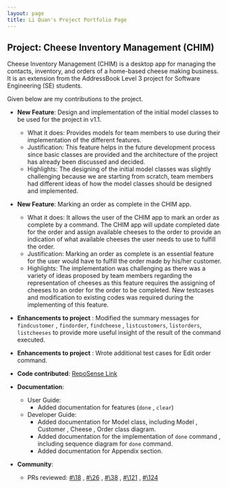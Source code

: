 ```yaml
---
layout: page
title: Li Quan's Project Portfolio Page
---
```


## Project: Cheese Inventory Management (CHIM)

Cheese Inventory Management (CHIM) is a desktop app for managing the contacts, inventory, and orders of a home-based
cheese making business. It is an extension from the AddressBook Level 3 project for Software Engineering (SE) students.

Given below are my contributions to the project.

* **New Feature**: Design and implementation of the initial model classes to be used for the project in v1.1.
    * What it does: Provides models for team members to use during their implementation of the different features.
    * Justification: This feature helps in the future development process since basic classes are provided and
      the architecture of the project has already been discussed and decided.
    * Highlights: The designing of the initial model classes was slightly challenging because we are starting from scratch,
      team members had different ideas of how the model classes should be designed and implemented.

* **New Feature**: Marking an order as complete in the CHIM app.
    * What it does: It allows the user of the CHIM app to mark an order as complete by a command.
      The CHIM app will update completed date for the order and assign available cheeses to the order
      to provide an indication of what available cheeses the user needs to use to fulfill the order.
    * Justification: Marking an order as complete is an essential feature for the user would have to fulfill
      the order made by his/her customer.
    * Highlights: The implementation was challenging as there was a variety of ideas proposed by team members
      regarding the representation of cheeses as this feature requires the assigning of cheeses to an order for the order to be completed.
      New testcases and modification to existing codes was required during the implementing of this feature.

* **Enhancements to project** : Modified the summary messages for `findcustomer` , `findorder`, `findcheese` , `listcustomers`,
  `listorders`, `listcheeses` to provide more useful insight of the result of the command executed.

* **Enhancements to project** : Wrote additional test cases for Edit order command.

* **Code contributed**: [RepoSense Link](https://nus-cs2103-ay2021s2.github.io/tp-dashboard/?search=AhQuanz&sort=groupTitle&sortWithin=title&timeframe=commit&mergegroup=&groupSelect=groupByRepos&breakdown=true&checkedFileTypes=docs~functional-code~test-code~other&since=2021-02-19)

* **Documentation**:
  * User Guide:
    * Added documentation for features (`done` , `clear`)
  * Developer Guide:
    * Added documentation for Model class, including Model , Customer , Cheese , Order class diagram.
    * Added documentation for the implementation of `done` command , including sequence diagram for `done` command.
    * Added documentation for Appendix section.

* **Community**:
  * PRs reviewed: [#\18](https://github.com/AY2021S2-CS2103-W16-2/tp/pull/18)
    , [#\26](https://github.com/AY2021S2-CS2103-W16-2/tp/pull/26)
    , [#\38](https://github.com/AY2021S2-CS2103-W16-2/tp/pull/38)
    , [#\121](https://github.com/AY2021S2-CS2103-W16-2/tp/pull/121)
    , [#\124](https://github.com/AY2021S2-CS2103-W16-2/tp/pull/124)
